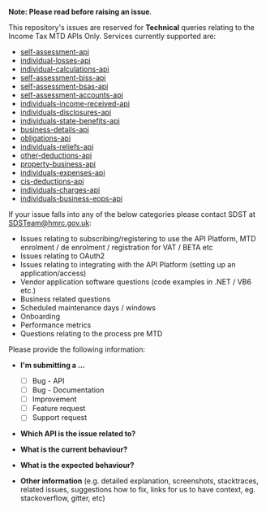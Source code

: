 **Note: Please read before raising an issue**. 

This repository's issues are reserved for **Technical** queries relating to the Income Tax MTD APIs Only. Services currently supported are:

* [self-assessment-api](https://developer.service.hmrc.gov.uk/api-documentation/docs/api/service/self-assessment-api/2.0)
* [individual-losses-api](https://developer.service.hmrc.gov.uk/api-documentation/docs/api/service/individual-losses-api/2.0)
* [individual-calculations-api](https://developer.service.hmrc.gov.uk/api-documentation/docs/api/service/individual-calculations-api/2.0)
* [self-assessment-biss-api](https://developer.service.hmrc.gov.uk/api-documentation/docs/api/service/self-assessment-biss-api/1.0)
* [self-assessment-bsas-api](https://developer.service.hmrc.gov.uk/api-documentation/docs/api/service/self-assessment-bsas-api/2.0)
* [self-assessment-accounts-api](https://developer.service.hmrc.gov.uk/api-documentation/docs/api/service/self-assessment-accounts-api/1.0)
* [individuals-income-received-api](https://developer.service.hmrc.gov.uk/api-documentation/docs/api/service/individuals-income-received-api/1.0)
* [individuals-disclosures-api](https://developer.service.hmrc.gov.uk/api-documentation/docs/api/service/individuals-disclosures-api/1.0)
* [individuals-state-benefits-api](https://developer.service.hmrc.gov.uk/api-documentation/docs/api/service/individuals-state-benefits-api/1.0)
* [business-details-api](https://developer.service.hmrc.gov.uk/api-documentation/docs/api/service/business-details-api/1.0)
* [obligations-api](https://developer.service.hmrc.gov.uk/api-documentation/docs/api/service/obligations-api/1.0)
* [individuals-reliefs-api](https://developer.service.hmrc.gov.uk/api-documentation/docs/api/service/individuals-reliefs-api/1.0)
* [other-deductions-api](https://developer.service.hmrc.gov.uk/api-documentation/docs/api/service/other-deductions-api/1.0)
* [property-business-api](https://developer.service.hmrc.gov.uk/api-documentation/docs/api/service/property-business-api/1.0)
* [individuals-expenses-api](https://developer.service.hmrc.gov.uk/api-documentation/docs/api/service/individuals-expenses-api/1.0)
* [cis-deductions-api](https://developer.service.hmrc.gov.uk/api-documentation/docs/api/service/cis-deductions-api/1.0)
* [individuals-charges-api](https://developer.service.hmrc.gov.uk/api-documentation/docs/api/service/individuals-charges-api/1.0)
* [individuals-business-eops-api](https://developer.service.hmrc.gov.uk/api-documentation/docs/api/service/individuals-business-eops-api/1.0)

If your issue falls into any of the below categories please contact SDST at SDSTeam@hmrc.gov.uk:
* Issues relating to subscribing/registering to use the API Platform, MTD enrolment / de enrolment  / registration for VAT / BETA etc
* Issues relating to OAuth2
* Issues relating to integrating with the API Platform (setting up an application/access)
* Vendor application software questions (code examples in .NET / VB6 etc.)
* Business related questions
* Scheduled maintenance days / windows
* Onboarding 
* Performance metrics
* Questions relating to the process pre MTD

Please provide the following information:

* **I'm submitting a ...**
  - [ ] Bug - API
  - [ ] Bug - Documentation
  - [ ] Improvement
  - [ ] Feature request
  - [ ] Support request

* **Which API is the issue related to?**

* **What is the current behaviour?**

* **What is the expected behaviour?**

* **Other information** (e.g. detailed explanation, screenshots, stacktraces, related issues, suggestions how to fix, links for us to have context, eg. stackoverflow, gitter, etc)